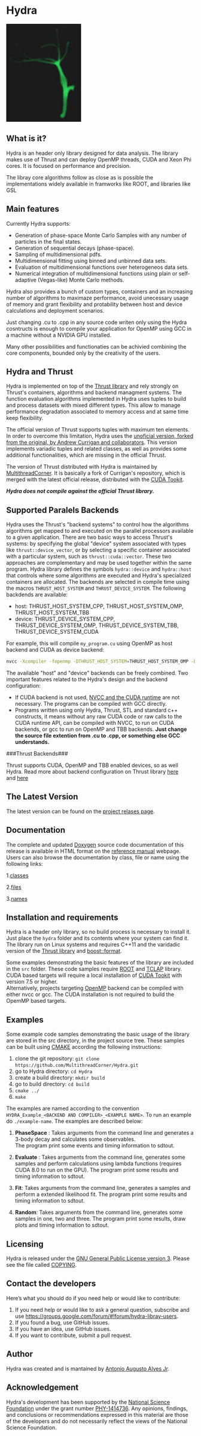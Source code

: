 Hydra
=========

<img src="Hydra.jpg" width="200">

What is it?
-----------
Hydra is an header only library designed for data analysis. The library makes use of Thrust and can deploy OpenMP
threads, CUDA and Xeon Phi cores. It is focused on performance and precision. 

The libray core algorithms follow as close as is possible the implementations widely available in framworks like ROOT, and libraries 
like GSL

Main features
-------------

Currently Hydra supports:

* Generation of phase-space Monte Carlo Samples with any number of particles in the final states.
* Generation of sequential decays (phase-space).
* Sampling of multidimensional pdfs.
* Multidimensional fitting using binned and unbinned data sets.
* Evaluation of multidimensional functions over heterogeneos data sets. 
* Numerical integration of multidimensional functions using plain or self-adaptive (Vegas-like) Monte Carlo methods.

Hydra also provides a bunch of custom types, containers and an increasing number of algorithms
to maximaze performance, avoid unecessary usage of memory and grant flexibility and protability between 
host and device calculations and deployment scenarios. 

Just changing .cu to .cpp in any source code writen only using the Hydra cosntructs is enough
to compile your application for OpenMP using GCC in a machine without a NVIDIA GPU installed.

Many other possibilities and functionaties can be achivied combining the core components, bounded only by the creativity of the users. 

Hydra and Thrust
----------------

Hydra is implemented on top of the [Thrust library](https://thrust.github.io/) and rely strongly on Thrust's containers, algorithms and backend managment systems.
The function evaluation algorithms implemented in Hydra uses tuples to build and process datasets with mixed different types. This allow to manage  
performance degradation associated to memory access and at same time keep flexibility.   

The official version of Thrust supports tuples with maximum ten elements. In order to overcome this limitation, Hydra uses the 
[unoficial version, forked from the original, by Andrew Currigan and collaborators](https://github.com/andrewcorrigan/thrust-multi-permutation-iterator). 
This version implements variadic tuples and related classes, as well as provides some additional functionalities, which are missing in the official Thrust.

The version of Thrust distributed with Hydra is maintained by [MultithreadCorner](https://github.com/MultithreadCorner). It is basically 
a fork of Currigan's repository, which is merged with the latest official release, distributed with the 
[CUDA Tookit](https://developer.nvidia.com/cuda-toolkit). 

***Hydra does not compile against the official Thrust library.***


Supported Paralels Backends
---------------------------

Hydra uses the Thrust's "backend systems" to control how the algorithms algorithms get
mapped to and executed on the parallel processors available to a given application. 
There are two basic ways to access Thrust's systems: by specifying the global "device" system associated with types like ```thrust::device_vector```,
or by selecting a specific container associated with a particular system, such as ```thrust::cuda::vector```. 
These two approaches are complementary and may be used together within the same program.
Hydra library defines the symbols ```hydra::device``` and ```hydra::host``` that controls where some algorithms are executed and 
Hydra's specialized containers are allocated. 
The backends are selected in compile time using the macros ```THRUST_HOST_SYSTEM``` and ```THRUST_DEVICE_SYSTEM```.
The following backdends are available:
 
* host: THRUST_HOST_SYSTEM_CPP, THRUST_HOST_SYSTEM_OMP, THRUST_HOST_SYSTEM_TBB
* device: THRUST_DEVICE_SYSTEM_CPP, THRUST_DEVICE_SYSTEM_OMP, THRUST_DEVICE_SYSTEM_TBB, THRUST_DEVICE_SYSTEM_CUDA

For example, this will compile ```my_program.cu``` using OpenMP as host backend and CUDA as device backend:

```bash
nvcc -Xcompiler -fopenmp -DTHRUST_HOST_SYSTEM=THRUST_HOST_SYSTEM_OMP -DTHRUST_DEVICE_SYSTEM=THRUST_DEVICE_SYSTEM_CUDA  my_program.cu
```
The available "host" and "device" backends can be freely combined. 
Two important features related to the Hydra's design and the backend configuration:

* If CUDA backend is not used, [NVCC and the CUDA runtime](https://developer.nvidia.com/cuda-toolkit) are not necessary. The programs can be compiled with GCC directly.
* Programs written using only Hydra, Thrust, STL and standard c++ constructs, it means without any raw CUDA code or raw calls to the CUDA runtime API,
can be compiled with NVCC, to run on CUDA backends, or gcc to run on OpenMP and TBB backends. **Just change the source file extention from .cu to .cpp, or something else GCC understands.**        

###Thrust Backends###

Thrust supports CUDA, OpenMP and TBB enabled devices, so as well Hydra.
Read more about backend configuration on Thrust library [here](https://github.com/thrust/thrust/wiki/Device-Backends)  
and [here](https://github.com/thrust/thrust/wiki/Host-Backends)


The Latest Version
------------------

The latest version can be found on the 
[project relases page](https://github.com/MultithreadCorner/Hydra/releases).

Documentation
-------------

The complete and updated [Doxygen](http://www.doxygen.org/) source code documentation of this release is available in HTML format on the
[reference manual](http://multithreadcorner.github.io/Hydra/) webpage.
Users can also browse the documentation by class, file or name using the following links:

1.[classes](http://multithreadcorner.github.io/Hydra/classes.html)

2.[files](http://multithreadcorner.github.io/Hydra/files.html)

3.[names](http://multithreadcorner.github.io/Hydra/namespacemembers.html)

Installation and requirements 
-----------------------------

Hydra is a header only library, so no build process is necessary to install it. 
Just place the `hydra` folder and its contents where your system can find it.
The library run on Linux systems and requires C++11 and the varidadic version of the 
[Thrust library](https://github.com/MultithreadCorner/thrust-multi-permutation-iterator) 
and [boost::format](http://www.boost.org/doc/libs/1_61_0/libs/format/doc/format.html). 

Some examples demonstrating the basic features of the library are included in the `src` folder. 
These code samples require [ROOT](https://root.cern.ch/) and [TCLAP](http://tclap.sourceforge.net/) library. 
CUDA based targets will require a local installation of [CUDA Tookit](https://developer.nvidia.com/cuda-toolkit)
with version 7.5 or higher.   
Alternatively, projects targeting [OpenMP](http://openmp.org/wp/) backend can be compiled with either nvcc or gcc. 
The CUDA installation is not required to build the OpemMP based targets. 

Examples
--------

Some example code samples demonstrating the basic usage of the library are stored in the src directory, in the project source tree. 
These samples can be built using [CMAKE](https://cmake.org/) according the following instructions:

1. clone the git repository: `git clone https://github.com/MultithreadCorner/Hydra.git`
2. go to Hydra directory: `cd Hydra`
3. create a build directory: `mkdir build` 
4. go to build directory: `cd build`
4. `cmake ../`
5. `make`


The examples are named according to the convention `HYDRA_Example_<BACKEND AND COMPILER>_<EXAMPLE NAME>`. To run an example do `./example-name`.
The examples are described below:

1. __PhaseSpace__ : Takes arguments from the command line and generates a 3-body decay and calculates some observables.   
The program print some events and timing information to sdtout.

2. __Evaluate__ : Takes arguments from the command line, generates some samples and perform calculations 
using lambda functions (requires CUDA 8.0 to run on the GPU). 
The program print some results and timing information to sdtout.

3. __Fit__: Takes arguments from the command line, generates a samples and perform a extended likelihood fit. 
The program print some results and timing information to sdtout.

4. __Random__: Takes arguments from the command line, generates some samples  in one, two and three. 
The program print some results, draw plots and timing information to sdtout.


Licensing
---------

Hydra is released under the [GNU General Public License version 3](http://www.gnu.org/licenses/gpl-3.0.en.html). 
Please see the file called [COPYING](https://github.com/MultithreadCorner/Hydra/blob/master/COPYING).

Contact the developers
----------------------
Here’s what you should do if you need help or would like to contribute:

1. If you need help or would like to ask a general question, subscribe and use https://groups.google.com/forum/#!forum/hydra-libray-users.
2. If you found a bug, use GitHub issues.
3. If you have an idea, use GitHub issues.
4. If you want to contribute, submit a pull request.

Author
--------

Hydra was created and is mantained by [Antonio Augusto Alves Jr](@AAAlvesJr).

Acknowledgement
---------------

Hydra's development has been supported by the [National Science Foundation](http://nsf.gov/index.jsp) 
under the grant number [PHY-1414736](http://nsf.gov/awardsearch/showAward?AWD_ID=1414736). 
Any opinions, findings, and conclusions or recommendations expressed in this material are those of 
the developers and do not necessarily reflect the views of the National Science Foundation.
